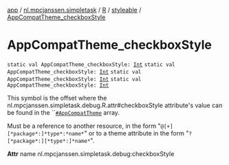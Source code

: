[app](../../../index.md) / [nl.mpcjanssen.simpletask](../../index.md) / [R](../index.md) / [styleable](index.md) / [AppCompatTheme_checkboxStyle](.)

# AppCompatTheme_checkboxStyle

`static val AppCompatTheme_checkboxStyle: `[`Int`](https://kotlinlang.org/api/latest/jvm/stdlib/kotlin/-int/index.html)
`static val AppCompatTheme_checkboxStyle: `[`Int`](https://kotlinlang.org/api/latest/jvm/stdlib/kotlin/-int/index.html)
`static val AppCompatTheme_checkboxStyle: `[`Int`](https://kotlinlang.org/api/latest/jvm/stdlib/kotlin/-int/index.html)
`static val AppCompatTheme_checkboxStyle: `[`Int`](https://kotlinlang.org/api/latest/jvm/stdlib/kotlin/-int/index.html)

This symbol is the offset where the nl.mpcjanssen.simpletask.debug.R.attr#checkboxStyle attribute's value can be found in the ``[`#AppCompatTheme`](-app-compat-theme.md) array.

Must be a reference to another resource, in the form "`@[+][*package*:]*type*:*name*`" or to a theme attribute in the form "`?[*package*:][*type*:]*name*`".

**Attr**
name nl.mpcjanssen.simpletask.debug:checkboxStyle

